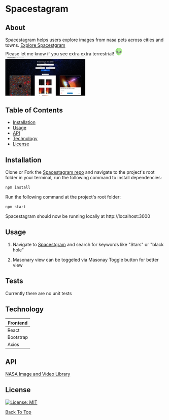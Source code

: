 # Spacestagram

## About

Spacestagram helps users explore images from nasa pets across cities and towns. [Explore Spacestgram](https://mohmedvaid.github.io/spacestagram/)<br /> Please let me know if you see extra extra terrestrial! <img alt="Alien" src="readme_images/alien.png" width=24><br />
<img alt="Home page demo" src="readme_images/hero.png" width="50%">

## Table of Contents

- [Installation](#installation)
- [Usage](#usage)
- [API](#api)
- [Technology](#technology)
- [License](#license)

## Installation

Clone or Fork the [Spacestagram repo](https://github.com/Mohmedvaid/spacestagram) and navigate to the project's root folder in your terminal, run the following command to install dependencies:

```
npm install
```

Run the following command at the project's root folder:

```
npm start
```

Spacestagram should now be running locally at http://localhost:3000

## Usage

1. Navigate to [Spacestgram](https://mohmedvaid.github.io/spacestagram/) and search for keywords like "Stars" or "black hole"<br />

2. Masonary view can be toggeled via Masonay Toggle button for better view

## Tests

Currently there are no unit tests

## Technology

| Frontend  
| ------------
| React  
| Bootstrap  
| Axios

## API

[NASA Image and Video Library](https://api.nasa.gov/#:~:text=images.nasa.gov-,NASA%20Image%20and%20Video%20Library,-Use%20this%20API)

## License

[![License: MIT](https://img.shields.io/badge/License-MIT-yellow.svg)](https://opensource.org/licenses/MIT)

[Back To Top](#spacestagram)

